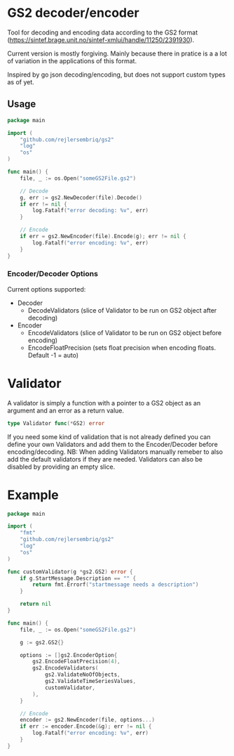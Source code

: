 # GS2 decoder/encoder
Tool for decoding and encoding data according to the GS2 format (https://sintef.brage.unit.no/sintef-xmlui/handle/11250/2391930).

Current version is mostly forgiving. Mainly because there in pratice is a a lot of variation in the applications of this format.

Inspired by go json decoding/encoding, but does not support custom types as of yet. 

## Usage
```go
package main

import (
	"github.com/rejlersembriq/gs2"
	"log"
	"os"
)

func main() {
	file, _ := os.Open("someGS2File.gs2")

	// Decode
	g, err := gs2.NewDecoder(file).Decode()
	if err != nil {
		log.Fatalf("error decoding: %v", err)
	}

	// Encode
	if err = gs2.NewEncoder(file).Encode(g); err != nil {
		log.Fatalf("error encoding: %v", err)
	}
}
```
### Encoder/Decoder Options
Current options supported:
- Decoder
    - DecodeValidators (slice of Validator to be run on GS2 object after decoding)
- Encoder
    - EncodeValidators (slice of Validator to be run on GS2 object before encoding)
    - EncodeFloatPrecision (sets float precision when encoding floats. Default -1 = auto)
    
# Validator
A validator is simply a function with a pointer to a GS2 object as an argument and an error as a return value.
```go
type Validator func(*GS2) error
```
If you need some kind of validation that is not already defined you can define your own Validators and add them to the
Encoder/Decoder before encoding/decoding. NB: When adding Validators manually remeber to also add the default validators if they
are needed. Validators can also be disabled by providing an empty slice. 

# Example
```go
package main

import (
	"fmt"
	"github.com/rejlersembriq/gs2"
	"log"
	"os"
)

func customValidator(g *gs2.GS2) error {
	if g.StartMessage.Description == "" {
		return fmt.Errorf("startmessage needs a description")
	}

	return nil
}

func main() {
	file, _ := os.Open("someGS2File.gs2")

	g := gs2.GS2{}

	options := []gs2.EncoderOption{
		gs2.EncodeFloatPrecision(4),
		gs2.EncodeValidators(
			gs2.ValidateNoOfObjects,
			gs2.ValidateTimeSeriesValues,
			customValidator,
		),
	}

	// Encode
	encoder := gs2.NewEncoder(file, options...)
	if err := encoder.Encode(&g); err != nil {
		log.Fatalf("error encoding: %v", err)
	}
}
```
